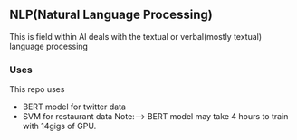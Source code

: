 ## NLP(Natural Language Processing)
This is field within AI deals with the textual or verbal(mostly textual)<br>
language processing
### Uses
This repo uses
* BERT model for twitter data
* SVM for restaurant data
Note:--> BERT model may take 4 hours to train with 14gigs of GPU.
